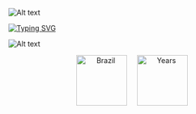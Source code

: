 ![Alt text](https://camo.githubusercontent.com/8476bafc21e97404a1a181562dce9ea2ec2dec599c2d2c81d7df3ecf8830c77d/68747470733a2f2f63617073756c652d72656e6465722e76657263656c2e6170702f6170693f747970653d776176696e6726636f6c6f723d353841364646266865696768743d3132302673656374696f6e3d686561646572)

[![Typing SVG](https://readme-typing-svg.demolab.com/?lines=Hello+,+eu+sou+o+Vini)](https://git.io/typing-svg)

![Alt text](https://camo.githubusercontent.com/8476bafc21e97404a1a181562dce9ea2ec2dec599c2d2c81d7df3ecf8830c77d/68747470733a2f2f63617073756c652d72656e6465722e76657263656c2e6170702f6170693f747970653d776176696e6726636f6c6f723d353841364646266865696768743d3132302673656374696f6e3d686561646572)

<p align="center">
  <img src="https://raw.githubusercontent.com/Relapso/profileContents/refs/heads/main/brazil.svg?token=GHSAT0AAAAAADGJPXFEWNJX75YNU4TDMETG2C7B2TA" alt="Brazil" width="100px">
  &nbsp;&nbsp;&nbsp;
  <img src="https://raw.githubusercontent.com/Relapso/profileContents/refs/heads/main/years.svg?token=GHSAT0AAAAAADGJPXFFC6CJIU5S4SDZA4BU2C7B25Q" alt="Years" width="100px">
  &nbsp;&nbsp;&nbsp;
  <img src="https://raw.githubusercontent.com
